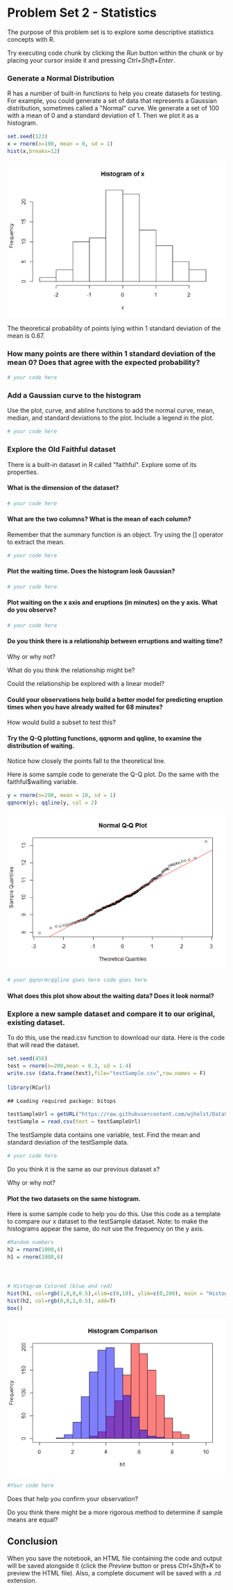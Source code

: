 # Problem Set 2 - Statistics

The purpose of this problem set is to explore some descriptive statistics concepts with R.

Try executing code chunk by clicking the *Run* button within the chunk or by placing your cursor inside it and pressing *Ctrl+Shift+Enter*. 

### Generate a Normal Distribution

R has a number of built-in functions to help you create datasets for testing. For example, you could generate a set of data that represents a Gaussian distribution, sometimes called a "Normal" curve. We generate a set of 100 with a mean of 0 and a standard deviation of 1. Then we plot it as a histogram.


```r
set.seed(123)
x = rnorm(n=100, mean = 0, sd = 1)
hist(x,breaks=12)
```

![](DataScienceProblemSet2_files/figure-html/unnamed-chunk-1-1.png)<!-- -->

The theoretical probability of points lying within 1 standard deviation of the mean is 0.67. 

### How many points are there within 1 standard deviation of the mean 0? Does that agree with the expected probability?


```r
# your code here
```

### Add a Gaussian curve to the histogram
Use the plot, curve, and abline functions to add the normal curve, mean, median, and standard deviations to the plot. Include a legend in the plot.


```r
# your code here
```

### Explore the Old Faithful dataset

There is a built-in dataset in R called "faithful". Explore some of its properties.

#### What is the dimension of the dataset?


```r
# your code here
```

#### What are the two columns? What is the mean of each column?

Remember that the summary function is an object. Try using the [] operator to extract the mean.


```r
# your code here
```

#### Plot the waiting time. Does the histogram look Gaussian?


```r
# your code here
```


#### Plot waiting on the x axis and eruptions (in minutes) on the y axis. What do you observe?


```r
# your code here
```


#### Do you think there is a relationship between erruptions and waiting time? 

Why or why not? 

What do you think the relationship might be? 

Could the relationship be explored with a linear model?

#### Could your observations help build a better model for predicting eruption times when you have already waited for 68 minutes?

How would build a subset to test this?

#### Try the Q-Q plotting functions, qqnorm and qqline, to examine the distribution of waiting.

Notice how closely the points fall to the theoretical line.

Here is some sample code to generate the Q-Q plot. Do the same with the faithful$waiting variable.


```r
y = rnorm(n=200, mean = 10, sd = 1)
qqnorm(y); qqline(y, col = 2)
```

![](DataScienceProblemSet2_files/figure-html/unnamed-chunk-8-1.png)<!-- -->

```r
# your qqnorm/qqline goes here code goes here
```


#### What does this plot show about the waiting data? Does it look normal?

### Explore a new sample dataset and compare it to our original, existing dataset.

To do this, use the read.csv function to download our data. Here is the code that will read the dataset.


```r
set.seed(456)
test = rnorm(n=200,mean = 0.3, sd = 1.4)
write.csv (data.frame(test),file="testSample.csv",row.names = F)

library(RCurl)
```

```
## Loading required package: bitops
```

```r
testSampleUrl = getURL("https://raw.githubusercontent.com/wjholst/DataScienceCurriculum/master/testSample.csv")
testSample = read.csv(text = testSampleUrl)
```

The testSample data contains one variable, test. Find the mean and standard deviation of the testSample data. 


```r
# your code here
```


Do you think it is the same as our previous dataset x? 

Why or why not?

#### Plot the two datasets on the same histogram. 
Here is some sample code to help you do this. Use this code as a template to compare our x dataset to the testSample dataset. Note: to make the histograms appear the same, do not use the frequency on the y axis.


```r
#Random numbers
h2 = rnorm(1000,4)
h1 = rnorm(1000,6)



# Histogram Colored (blue and red)
hist(h1, col=rgb(1,0,0,0.5),xlim=c(0,10), ylim=c(0,200), main = "Histogram Comparison")
hist(h2, col=rgb(0,0,1,0.5), add=T)
box()
```

![](DataScienceProblemSet2_files/figure-html/unnamed-chunk-12-1.png)<!-- -->


```r
#Your code here
```



Does that help you confirm your observation? 


Do you think there might be a more rigorous method to determine if sample means are equal?


## Conclusion

When you save the notebook, an HTML file containing the code and output will be saved alongside it (click the *Preview* button or press *Ctrl+Shift+K* to preview the HTML file). Also, a complete document will be saved with a .rd extension. 
